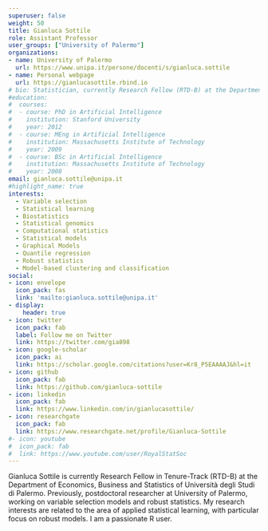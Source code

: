 ```yaml
---
superuser: false
weight: 50
title: Gianluca Sottile
role: Assistant Professor
user_groups: ["University of Palermo"]
organizations:
- name: University of Palermo
  url: https://www.unipa.it/persone/docenti/s/gianluca.sottile
- name: Personal webpage
  url: https://gianlucasottile.rbind.io
# bio: Statistician, currently Research Fellow (RTD-B) at the Department of Economics, Business and Statistics of Università degli Studi di Palermo. Previously, postdoctoral researcher at University of Palermo, working on variable selection models and robust statistics. My research interests are related to the area of applied statistical learning, with particular focus on robust models. I am a passionate R user.
#education:
#  courses:
#  - course: PhD in Artificial Intelligence
#    institution: Stanford University
#    year: 2012
#  - course: MEng in Artificial Intelligence
#    institution: Massachusetts Institute of Technology
#    year: 2009
#  - course: BSc in Artificial Intelligence
#    institution: Massachusetts Institute of Technology
#    year: 2008
email: gianluca.sottile@unipa.it
#highlight_name: true
interests:
  - Variable selection
  - Statistical learning
  - Biostatistics
  - Statistical genomics
  - Computational statistics
  - Statistical models
  - Graphical Models
  - Quantile regression
  - Robust statistics
  - Model-based clustering and classification
social:
- icon: envelope
  icon_pack: fas
  link: 'mailto:gianluca.sottile@unipa.it'
- display:
    header: true
- icon: twitter
  icon_pack: fab
  label: Follow me on Twitter
  link: https://twitter.com/gia898
- icon: google-scholar
  icon_pack: ai
  link: https://scholar.google.com/citations?user=Kr8_P5EAAAAJ&hl=it
- icon: github
  icon_pack: fab
  link: https://github.com/gianluca-sottile
- icon: linkedin
  icon_pack: fab
  link: https://www.linkedin.com/in/gianlucasottile/
- icon: researchgate
  icon_pack: fab
  link: https://www.researchgate.net/profile/Gianluca-Sottile
#- icon: youtube
#  icon_pack: fab
#  link: https://www.youtube.com/user/RoyalStatSoc
---
```


Gianluca Sottile is currently Research Fellow in Tenure-Track (RTD-B) at the Department of Economics, Business and Statistics of Università degli Studi di Palermo. Previously, postdoctoral researcher at University of Palermo, working on variable selection models and robust statistics. My research interests are related to the area of applied statistical learning, with particular focus on robust models. I am a passionate R user.


